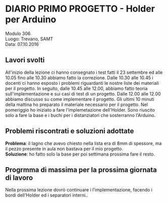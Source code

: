 # DIARIO PRIMO PROGETTO - Holder per Arduino

Modulo 306 <br>
Luogo: Trevano, SAMT <br>
Data: 07.10.2016

## Lavori svolti
All'inizio della lezione ci hanno consegnato i test fatti il 23 settembre ed alle 10.05 fino alle 10.30 abbiamo fatto la correzione.
Dalle 10.30 alle 10.45 i docenti ci hanno esposto i problemi riguardanti le nostre liste dei materiali per il progetto.
In seguito, dalle 10.45 alle 12.00, abbiamo fatto teoria sull'implementazione e sui casi di test di un progetto.
Dalle 12.00 alle 12.00 abbiamo discusso su come implementare il progetto.
Gli ultimi 10 minuti della mattina ho preparato il materiale necessario per il progetto.
Nel pomeriggio ho iniziato a fare l'implemetazione dell'Holder. Sono riuscito solo a fare la base e i buchi per i distanziatori che sosterranno l'Arduino.

## Problemi riscontrati e soluzioni adottate
**Problema**: il lagno che avevo chiesto nella lista era di 8mm di spessore, ma il pezzo presente in aula non bastava per il mio progetto. <br>
**Soluzione**: ho fatto solo la base per poi settimana prossima fare il resto.



## Progrmma di massima per la prossima giornata di lavoro
Nella prossima lezione dovrò continuare i l'implementazione, facendo i bordi dell'Holder ed i separatori interni..




